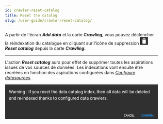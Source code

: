 ```yaml
---
id: crawler-reset-catalog
title: Reset the catalog
slug: /user-guide/crawler/reset-catalog/
---
```


A partir de l'écran ***Add data*** et la carte ***Crawling***, vous pouvez déclencher la réindexation du catalogue en cliquant sur l'icône de suppression <img src="/images/user-documentation/regards-icons/admin/delete.png" alt="reset" height="25"/> ***Reset catalog*** depuis la carte ***Crawling***.

---

L'action ***Reset catalog*** aura pour effet de supprimer toutes les aspirations issues de vos sources de données. Les indexations vont ensuite être recréées en fonction des aspirations configurées dans *[Configure datasources](../configure-datasources/)*.

<div align="center">
  <img src="/images/user-documentation/5-crawler/crawler-reset-catalog.png" alt="reset catalog" width="800"/> 
</div>
